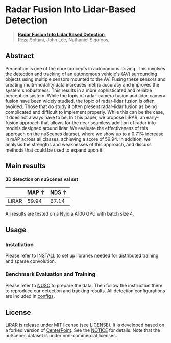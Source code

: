 # Radar Fusion Into Lidar-Based Detection

> [**Radar Fusion Into Lidar Based Detection**](),            
> Reza Soltani, John Lee, Nathaniel Sigafoos,        


<!--
    @article{soltani2024lirar,
      title={Radar Fusion Into Lidar-Based Detection},
      author={Soltani, Reza and Lee, John, Sigafoos, Nathaniel},
      journal={CVPR},
      year={2024},
    }
-->

## Abstract
Perception is one of the core concepts in autonomous driving. This involves the detection and tracking of an autonomous vehicle's (AV) surrounding objects using multiple sensors mounted to the AV. Fusing these sensors and creating multi-modality data increases metric accuracy and improves the system's robustness. This results in a more sophisticated and reliable perception system. While the topis of radar-camera fusion and lidar-camera fusion have been widely studied, the topic of radar-lidar fusion is often avoided. Those that do study it often present radar-lidar fusion as being complicated and difficult to implement properly. While this can be the case, it does not always have to be. In t his paper, we propose LiRAR, an early-fusion approach that allows for the near seamless addition of radar into models designed around lidar. We evaluate the effectiveness of this approach on the nuScenes dataset, where we show up to a 0.71% increase in mAP across all classes, achieving a score of 59.94. In addition, we analysis the strengths and weaknesses of this approach, and discuss methods that could be used to expand upon it.


## Main results


#### 3D detection on nuScenes val set 

|         |  MAP ↑  | NDS ↑ |
|---------|---------|-------|
|  LiRAR  |  59.94  | 67.14 |   
   

All results are tested on a Nvidia A100 GPU with batch size 4.


## Usage

### Installation

Please refer to [INSTALL](docs/INSTALL.md) to set up libraries needed for distributed training and sparse convolution.

### Benchmark Evaluation and Training 

Please refer to [NUSC](docs/NUSC.md) to prepare the data. Then follow the instruction there to reproduce our detection and tracking results. All detection configurations are included in [configs](configs).


## License

LiRAR is release under MIT license (see [LICENSE](LICENSE)). It is developed based on a forked version of [CenterPoint](https://github.com/tianweiy/CenterPoint). See the [NOTICE](docs/NOTICE) for details. Note that the nuScenes dataset is under non-commercial licenses.